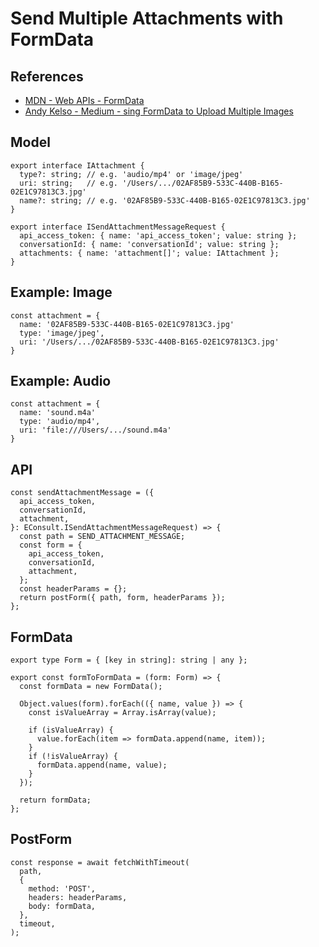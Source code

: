 # Send Multiple Attachments with FormData

## References

- [MDN - Web APIs - FormData](https://developer.mozilla.org/en-US/docs/Web/API/FormData)
- [Andy Kelso - Medium - sing FormData to Upload Multiple Images](https://kelsocode.medium.com/using-formdata-to-upload-multiple-images-73a6b1aaa179)

## Model

```tsx
export interface IAttachment {
  type?: string; // e.g. 'audio/mp4' or 'image/jpeg'
  uri: string;   // e.g. '/Users/.../02AF85B9-533C-440B-B165-02E1C97813C3.jpg'
  name?: string; // e.g. '02AF85B9-533C-440B-B165-02E1C97813C3.jpg'
}

export interface ISendAttachmentMessageRequest {
  api_access_token: { name: 'api_access_token'; value: string };
  conversationId: { name: 'conversationId'; value: string };
  attachments: { name: 'attachment[]'; value: IAttachment };
}
```

## Example: Image

```tsx
const attachment = {
  name: '02AF85B9-533C-440B-B165-02E1C97813C3.jpg'
  type: 'image/jpeg',
  uri: '/Users/.../02AF85B9-533C-440B-B165-02E1C97813C3.jpg'
}
```

## Example: Audio

```tsx
const attachment = {
  name: 'sound.m4a'
  type: 'audio/mp4',
  uri: 'file:///Users/.../sound.m4a'
}
```

## API

```tsx
const sendAttachmentMessage = ({
  api_access_token,
  conversationId,
  attachment,
}: EConsult.ISendAttachmentMessageRequest) => {
  const path = SEND_ATTACHMENT_MESSAGE;
  const form = {
    api_access_token,
    conversationId,
    attachment,
  };
  const headerParams = {};
  return postForm({ path, form, headerParams });
};
```

## FormData

```tsx
export type Form = { [key in string]: string | any };

export const formToFormData = (form: Form) => {
  const formData = new FormData();

  Object.values(form).forEach(({ name, value }) => {
    const isValueArray = Array.isArray(value);

    if (isValueArray) {
      value.forEach(item => formData.append(name, item));
    }
    if (!isValueArray) {
      formData.append(name, value);
    }
  });

  return formData;
};
```

## PostForm

```tsx
const response = await fetchWithTimeout(
  path,
  {
    method: 'POST',
    headers: headerParams,
    body: formData,
  },
  timeout,
);
```
